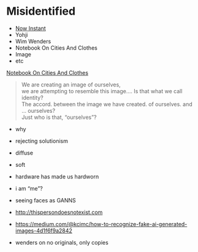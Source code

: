 # Misidentified

- [Now Instant](https://now-instant.la)
- Yohji
- Wim Wenders
- Notebook On Cities And Clothes
- Image
- etc

[Notebook On Cities And Clothes](http://jkm-library.s3.amazonaws.com/blocks/Notebook%20On%20Cities%20And%20Clothes.mp4)

> We are creating an image of ourselves,  
> we are attempting to resemble this image…. 
> Is that what we call identity?  
> The accord. 
> between the image we have created. 
> of ourselves. 
> and … ourselves?  
> Just who is that, “ourselves”?

- why
- rejecting solutionism

- diffuse
- soft
- hardware has made us hardworn

- i am “me”?
- seeing faces as GANNS
- http://thispersondoesnotexist.com
- https://medium.com/@kcimc/how-to-recognize-fake-ai-generated-images-4d1f6f9a2842
- wenders on no originals, only copies